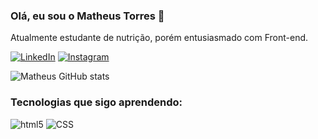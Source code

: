 ### Olá, eu sou o Matheus Torres 🌅

Atualmente estudante de nutrição, porém entusiasmado com Front-end.

[![LinkedIn](https://img.shields.io/badge/LinkedIn-0077B5?style=for-the-badge&logo=linkedin&logoColor=white)](https://www.linkedin.com/in/omatheustorres)
[![Instagram](https://img.shields.io/badge/Instagram-E4405F?style=for-the-badge&logo=instagram&logoColor=white)](https://www.instagram.com/omatheustorres/)

![Matheus GitHub stats](https://github-readme-stats.vercel.app/api?username=kagradiel&show_icons=true&theme=solarized-light)

### Tecnologias que sigo aprendendo:

<img alt="html5" src="https://img.shields.io/badge/HTML5-E34F26?style=for-the-badge&logo=html5&logoColor=white">
<img alt="CSS" src="https://img.shields.io/badge/CSS3-1572B6?style=for-the-badge&logo=css3&logoColor=white">
